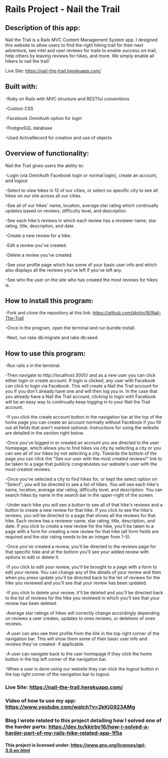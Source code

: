 # Rails Project - Nail the Trail

## Description of this app:

Nail the Trail is a Rails MVC Content Management System app. I designed this website to allow users to find the right hiking trail for their next adventure, see intel and user reviews for trails to enable success on-trail, help others by leaving reviews for hikes, and more. We simply enable all hikers to nail the trail!

Live Site: https://nail-the-trail.herokuapp.com/

## Built with:

-Ruby on Rails with MVC structure and RESTful conventions

-Custom CSS

-Facebook OmniAuth option for login

-PostgreSQL database

-Used ActiveRecord for creation and use of objects

## Overview of functionality:

Nail the Trail gives users the ability to:

-Login (via OmniAuth Facebook login or normal login), create an account, and logout

-Select to view hikes in 12 of our cities, or select no specific city to see all hikes on our site across all our cities.

-See all of our hikes' name, location, average star rating which continually updates based on reviews, difficulty level, and description.

-See each hike's reviews in which each review has a reviewer name, star rating, title, description, and date.

-Create a new review for a hike.

-Edit a review you've created.

-Delete a review you've created.

-See your profile page which has some of your basic user info and which also displays all the reviews you've left if you've left any.

-See who the user on the site who has created the most reviews for hikes is.

## How to install this program:

-Fork and clone the repository at this link: https://github.com/kkirby16/Nail-The-Trail

-Once in the program, open the terminal and run bundle install.

-Next, run rake db:migrate and rake db:seed.

## How to use this program:

-Run rails s in the terminal.

-Then navigate to http://localhost:3000/ and as a new user you can click either login or create account. If login is clicked, any user with Facebook can click to login via Facebook. This will create a Nail the Trail account for you if you don't already have one and will then log you in. In the case that you already have a Nail the Trail account, clicking to login with Facebook will be an easy way to continually keep logging in to your Nail the Trail account.

-If you click the create account button in the navigation bar at the top of the home page you can create an account normally without Facebook if you fill out all fields that aren't marked optional. Instructions for using the website are detailed in the section right below.

-Once you've logged in or created an account you are directed to the user homepage, which allows you to find hikes via city by selecting a city or you can see all of our hikes by not selecting a city. Towards the bottom of the page you can click the "See our user with the most created reviews!" link to be taken to a page that publicly congratulates our website's user with the most created reviews.

-Once you've selected a city to find hikes for, or kept the select option on "Select", you will be directed to see a list of hikes. You will see each hike's name, location, average star rating, difficulty level, and description. You can search hikes by name in the search bar in the upper-right of the screen.

-Under each hike you will see a button to see all of that hike's reviews and a button to create a new review for that hike. If you click to see the hike's reviews, you will be directed to a page that shows all the reviews for that hike. Each review has a reviewer name, star rating, title, description, and date. If you click to create a new review for the hike, you'll be taken to a page with a form for creating a new review for that hike (all form fields are required and the star rating needs to be an integer from 1-5).

-Once you've created a review, you'll be directed to the reviews page for that specific hike and at the bottom you'll see your added review with options to edit or delete it.

-If you click to edit your review, you'll be brought to a page with a form to edit your review. You can change any of the details of your review and then when you press update you'll be directed back to the list of reviews for the hike you reviewed and you'll see that your review has been updated.

-If you click to delete your review, it'll be deleted and you'll be directed back to the list of reviews for the hike you reviewed in which you'll see that your review has been deleted.

-Average star ratings of hikes will correctly change accordingly depending on reviews a user creates, updates to ones reviews, or deletions of ones reviews.

-A user can also see their profile from the link in the top right corner of the navigation bar. This will show them some of their basic user info and reviews they've created- if applicable.

-A user can navigate back to the user homepage if they click the home button in the top left corner of the navigation bar.

-When a user is done using our website they can click the logout button in the top right corner of the navigation bar to logout.

### Live Site: https://nail-the-trail.herokuapp.com/

### Video of how to use my app: https://www.youtube.com/watch?v=2kKjG923AMg

### Blog I wrote related to this project detailing how I solved one of the harder parts: https://dev.to/kkirby16/how-i-solved-a-harder-part-of-my-rails-hike-related-app-1f5a

#### This project is licensed under: https://www.gnu.org/licenses/gpl-3.0.en.html
